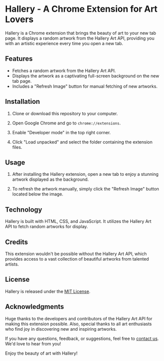# Hallery - A Chrome Extension for Art Lovers

Hallery is a Chrome extension that brings the beauty of art to your new tab page. It displays a random artwork from the
Hallery Art API, providing you with an artistic experience every time you open a new tab.

## Features

- Fetches a random artwork from the Hallery Art API.
- Displays the artwork as a captivating full-screen background on the new tab page.
- Includes a "Refresh Image" button for manual fetching of new artworks.

## Installation

1. Clone or download this repository to your computer.

2. Open Google Chrome and go to `chrome://extensions`.

3. Enable "Developer mode" in the top right corner.

4. Click "Load unpacked" and select the folder containing the extension files.

## Usage

1. After installing the Hallery extension, open a new tab to enjoy a stunning artwork displayed as the background.

2. To refresh the artwork manually, simply click the "Refresh Image" button located below the image.

## Technology

Hallery is built with HTML, CSS, and JavaScript. It utilizes the Hallery Art API to fetch random artworks for display.

## Credits

This extension wouldn't be possible without the Hallery Art API, which provides access to a vast collection of beautiful
artworks from talented artists.

## License

Hallery is released under the [MIT License](LICENSE).

## Acknowledgments

Huge thanks to the developers and contributors of the Hallery Art API for making this extension possible. Also, special
thanks to all art enthusiasts who find joy in discovering new and inspiring artworks.

If you have any questions, feedback, or suggestions, feel free to [contact us](mailto:nimiologyy@gmail.com). We'd love
to hear from you!

Enjoy the beauty of art with Hallery!
